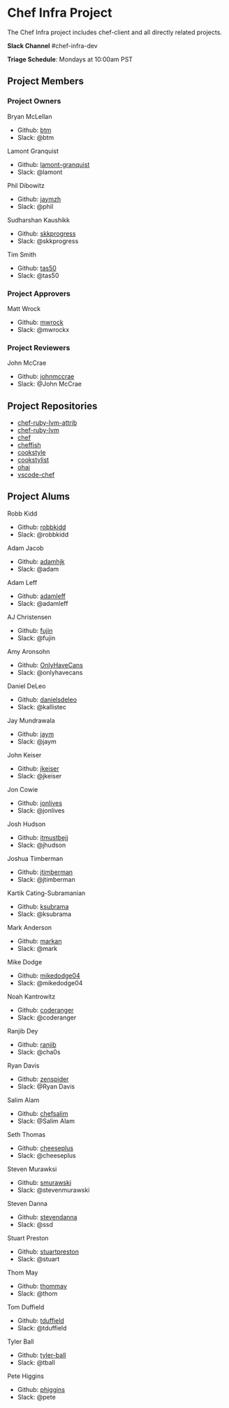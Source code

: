 # Chef Infra Project

The Chef Infra project includes chef-client and all directly related projects.

**Slack Channel** #chef-infra-dev

**Triage Schedule**: Mondays at 10:00am PST

## Project Members

### Project Owners

Bryan McLellan

- Github: [btm](https://github.com/btm)
- Slack: @btm

Lamont Granquist

- Github: [lamont-granquist](https://github.com/lamont-granquist)
- Slack: @lamont

Phil Dibowitz

- Github: [jaymzh](http://github.com/jaymzh)
- Slack: @phil

Sudharshan Kaushikk

- Github: [skkprogress](https://github.com/skkprogress)
- Slack: @skkprogress

Tim Smith

- Github: [tas50](https://github.com/tas50)
- Slack: @tas50

### Project Approvers

Matt Wrock

- Github: [mwrock](https://github.com/mwrock)
- Slack: @mwrockx

### Project Reviewers

John McCrae

- Github: [johnmccrae](http://github.com/johnmccrae)
- Slack: @John McCrae

## Project Repositories

- [chef-ruby-lvm-attrib](https://github.com/chef/chef-ruby-lvm-attrib)
- [chef-ruby-lvm](https://github.com/chef/chef-ruby-lvm)
- [chef](https://github.com/chef/chef)
- [cheffish](https://github.com/chef/cheffish)
- [cookstyle](https://github.com/chef/cookstyle)
- [cookstylist](https://github.com/chef/cookstylist)
- [ohai](https://github.com/chef/ohai)
- [vscode-chef](https://github.com/chef/vscode-chef)

## Project Alums

Robb Kidd

- Github: [robbkidd](https://github.com/robbkidd)
- Slack: @robbkidd

Adam Jacob

- Github: [adamhjk](https://github.com/adamhjk)
- Slack: @adam

Adam Leff

- Github: [adamleff]((https://github.com/adamleff))
- Slack: @adamleff

AJ Christensen

- Github: [fujin](https://github.com/fujin)
- Slack: @fujin

Amy Aronsohn

- Github: [OnlyHaveCans](https://github.com/OnlyHaveCans)
- Slack: @onlyhavecans

Daniel DeLeo

- Github: [danielsdeleo](https://github.com/danielsdeleo)
- Slack: @kallistec

Jay Mundrawala

- Github: [jaym](https://github.com/jaym)
- Slack: @jaym

John Keiser

- Github: [jkeiser](https://github.com/jkeiser)
- Slack: @jkeiser

Jon Cowie

- Github: [jonlives](https://github.com/jonlives)
- Slack: @jonlives

Josh Hudson

- Github: [itmustbejj](https://github.com/itmustbejj)
- Slack: @jhudson

Joshua Timberman

- Github: [jtimberman](https://github.com/jtimberman)
- Slack: @jtimberman

Kartik Cating-Subramanian

- Github: [ksubrama](https://github.com/ksubrama)
- Slack: @ksubrama

Mark Anderson

- Github: [markan](https://github.com/markan)
- Slack: @mark

Mike Dodge

- Github: [mikedodge04](https://github.com/mikedodge04)
- Slack: @mikedodge04

Noah Kantrowitz

- Github: [coderanger](https://github.com/coderanger)
- Slack: @coderanger

Ranjib Dey

- Github: [ranjib](https://github.com/ranjib)
- Slack: @cha0s

Ryan Davis

- Github: [zenspider](https://github.com/zenspider)
- Slack: @Ryan Davis

Salim Alam

- Github: [chefsalim](https://github.com/chefsalim)
- Slack: @Salim Alam

Seth Thomas

- Github: [cheeseplus](https://github.com/cheeseplus)
- Slack: @cheeseplus

Steven Murawksi

- Github: [smurawski](https://github.com/smurawski)
- Slack: @stevenmurawski

Steven Danna

- Github: [stevendanna](https://github.com/stevendanna)
- Slack: @ssd

Stuart Preston

- Github: [stuartpreston](https://github.com/stuartpreston)
- Slack: @stuart

Thom May

- Github: [thommay](https://github.com/thommay)
- Slack: @thom

Tom Duffield

- Github: [tduffield](https://github.com/tduffield)
- Slack: @tduffield

Tyler Ball

- Github: [tyler-ball](https://github.com/tyler-ball)
- Slack: @tball

Pete Higgins

- Github: [phiggins](http://github.com/phiggins)
- Slack: @pete
